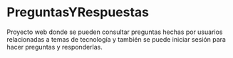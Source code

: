 # PreguntasYRespuestas
Proyecto web donde se pueden consultar preguntas hechas por usuarios relacionadas a temas de tecnología y también se puede iniciar sesión para hacer preguntas y responderlas.
